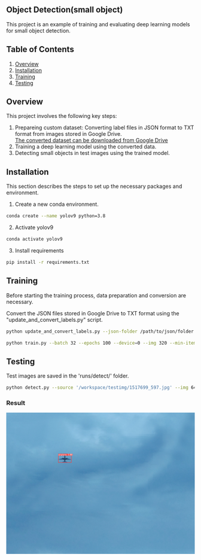 ## Object Detection(small object)
This project is an example of training and evaluating deep learning models for small object detection.

## Table of Contents
1. [Overview](#overview)
2. [Installation](#installation)
3. [Training](#training)
4. [Testing](#testing)

## Overview
This project involves the following key steps:
1. Prepareing custom dataset: Converting label files in JSON format to TXT format from images stored in Google Drive.  
[The converted dataset can be downloaded from Google Drive](https://drive.google.com/drive/folders/1fGphQBdjNC-qmcrF7iD3CvKIesHLK2qz?usp=sharing)
2. Training a deep learning model using the converted data.
3. Detecting small objects in test images using the trained model.

## Installation
This section describes the steps to set up the necessary packages and environment.
1. Create a new conda environment.
```bash
conda create --name yolov9 python=3.8
```
2. Activate yolov9
```bash
conda activate yolov9
```
3. Install requirements
```bash
pip install -r requirements.txt
```

## Training
Before starting the training process, data preparation and conversion are necessary.

Convert the JSON files stored in Google Drive to TXT format using the "update_and_convert_labels.py" script.
```bash
python update_and_convert_labels.py --json-folder /path/to/json/folder --txt-folder /path/to/txt/folder --image-folder /path/to/image/folder
```
```bash
python train.py --batch 32 --epochs 100 --device=0 --img 320 --min-items 0 --close-mosaic 20 --data /workspace/yolov9/customYolo9.yaml --weights /workspace/yolov9/weights/gelan-e.pt --cfg models/detect/gelan-e.yaml --hyp /workspace/yolov9/data/hyps/hyp.scratch-high.yaml
```

## Testing
Test images are saved in the 'runs/detect/' folder.
```bash
python detect.py --source '/workspace/testimg/1517699_597.jpg' --img 640 --device 0 --weights '/workspace/runs/train/exp22/weights/best_striped.pt' --name exp22_test --conf-thres 0.5
```
### Result
![Inference](https://github.com/hanacho1/object_detection/blob/main/runs/detect/exp22_test/817233_597.jpg)
